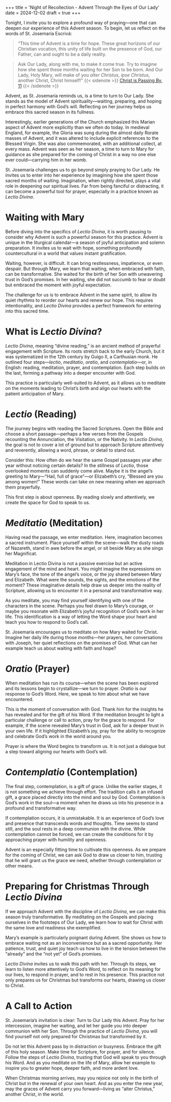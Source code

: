 +++
title = 'Night of Recollection - Advent Through the Eyes of Our Lady'
date = 2024-12-02
draft = true
+++

Tonight, I invite you to explore a profound way of praying—one that can deepen our experience of this Advent season. To begin, let us reflect on the words of St. Josemaría Escrivá:

> “This time of Advent is a time for hope. These great horizons of our Christian vocation, this unity of life built on the presence of God, our Father, can and ought to be a daily reality.


>Ask Our Lady, along with me, to make it come true. Try to imagine how she spent these months waiting for her Son to be born. And Our Lady, Holy Mary, will make of you *alter Christus*, *ipse Christus*, another Christ, Christ himself!” {{< sidenote >}} [Christ is Passing By, 11](https://escriva.org/en/es-cristo-que-pasa/11/) {{< /sidenote >}}

Advent, as St. Josemaría reminds us, is a time to turn to Our Lady. She stands as the model of Advent spirituality—waiting, preparing, and hoping in perfect harmony with God’s will. Reflecting on her journey helps us embrace this sacred season in its fullness.

Interestingly, earlier generations of the Church emphasized this Marian aspect of Advent more explicitly than we often do today. In medieval England, for example, the Gloria was sung during the almost daily Rorate masses of Advent, and it was altered to include explicit references to the Blessed Virgin. She was also commemorated, with an additional collect, at every mass. Advent was seen as her season, a time to turn to Mary for guidance as she prepared for the coming of Christ in a way no one else ever could—carrying him in her womb.

St. Josemaría challenges us to go beyond simply praying to Our Lady. He invites us to enter into her experience by imagining how she spent those sacred months of waiting. Imagination, when rightly directed, plays a vital role in deepening our spiritual lives. Far from being fanciful or distracting, it can become a powerful tool for prayer, especially in a practice known as *Lectio Divina*.

# Waiting with Mary

Before diving into the specifics of *Lectio Divina*, it is worth pausing to consider why Advent is such a powerful season for this practice. Advent is unique in the liturgical calendar—a season of joyful anticipation and solemn preparation. It invites us to wait with hope, something profoundly countercultural in a world that values instant gratification.

Waiting, however, is difficult. It can bring restlessness, impatience, or even despair. But through Mary, we learn that waiting, when embraced with faith, can be transformative. She waited for the birth of her Son with unwavering trust in God’s promises. In her waiting, she did not succumb to fear or doubt but embraced the moment with joyful expectation.

The challenge for us is to embrace Advent in the same spirit, to allow its quiet rhythms to reorder our hearts and renew our hope. This requires intentionality, and *Lectio Divina* provides a perfect framework for entering into this sacred time.

# What is *Lectio Divina*?

*Lectio Divina*, meaning “divine reading,” is an ancient method of prayerful engagement with Scripture. Its roots stretch back to the early Church, but it was systematized in the 12th century by Guigo II, a Carthusian monk. He outlined four steps—*lectio*, *meditatio*, *oratio*, and *contemplatio*—or, in English: reading, meditation, prayer, and contemplation. Each step builds on the last, forming a pathway into a deeper encounter with God.

This practice is particularly well-suited to Advent, as it allows us to meditate on the moments leading to Christ’s birth and align our hearts with the patient anticipation of Mary.

# *Lectio* (Reading)

The journey begins with reading the Sacred Scriptures. Open the Bible and choose a short passage—perhaps a few verses from the Gospels recounting the Annunciation, the Visitation, or the Nativity. In *Lectio Divina*, the goal is not to cover a lot of ground but to approach Scripture attentively and reverently, allowing a word, phrase, or detail to stand out.

Consider this: How often do we hear the same Gospel passages year after year without noticing certain details? In the stillness of *Lectio*, those overlooked moments can suddenly come alive. Maybe it is the angel’s greeting to Mary—“Hail, full of grace”—or Elizabeth’s cry, “Blessed are you among women!” These words can take on new meaning when we approach them prayerfully.

This first step is about openness. By reading slowly and attentively, we create the space for God to speak to us.

# *Meditatio* (Meditation)

Having read the passage, we enter meditation. Here, imagination becomes a sacred instrument. Place yourself within the scene—walk the dusty roads of Nazareth, stand in awe before the angel, or sit beside Mary as she sings her Magnificat.

Meditation in Lectio Divina is not a passive exercise but an active engagement of the mind and heart. You might imagine the expressions on Mary’s face, the tone of the angel’s voice, or the joy shared between Mary and Elizabeth. What were the sounds, the sights, and the emotions of the moment? These imaginative details help draw us deeper into the reality of Scripture, allowing us to encounter it in a personal and transformative way.

As you meditate, you may find yourself identifying with one of the characters in the scene. Perhaps you feel drawn to Mary’s courage, or maybe you resonate with Elizabeth’s joyful recognition of God’s work in her life. This identification is a way of letting the Word shape your heart and teach you how to respond to God’s call.

St. Josemaría encourages us to meditate on how Mary waited for Christ. Imagine her daily life during those months—her prayers, her conversations with Joseph, her quiet reflections on the promises of God. What can her example teach us about waiting with faith and hope?

# *Oratio* (Prayer)

When meditation has run its course—when the scene has been explored and its lessons begin to crystallize—we turn to prayer. *Oratio* is our response to God’s Word. Here, we speak to him about what we have encountered.

This is the moment of conversation with God. Thank him for the insights he has revealed and for the gift of his Word. If the meditation brought to light a particular challenge or call to action, pray for the grace to respond. For example, if the scene revealed Mary’s trust in God, ask for a deeper trust in your own life. If it highlighted Elizabeth’s joy, pray for the ability to recognize and celebrate God’s work in the world around you.

Prayer is where the Word begins to transform us. It is not just a dialogue but a step toward aligning our hearts with God’s will.

# *Contemplatio* (Contemplation)

The final step, contemplation, is a gift of grace. Unlike the earlier stages, it is not something we achieve through effort. The tradition calls it an infused gift, a grace placed directly into the mind and soul by God. Contemplation is God’s work in the soul—a moment when he draws us into his presence in a profound and transformative way.

If contemplation occurs, it is unmistakable. It is an experience of God’s love and presence that transcends words and thoughts. Time seems to stand still, and the soul rests in a deep communion with the divine. While contemplation cannot be forced, we can create the conditions for it by approaching prayer with humility and openness.

Advent is an especially fitting time to cultivate this openness. As we prepare for the coming of Christ, we can ask God to draw us closer to him, trusting that he will grant us the grace we need, whether through contemplation or other means.

# Preparing for Christmas Through *Lectio Divina*

If we approach Advent with the discipline of *Lectio Divina*, we can make this season truly transformative. By meditating on the Gospels and placing ourselves in the footsteps of Our Lady, we learn how to wait for Christ with the same love and readiness she exemplified.

Mary’s example is particularly poignant during Advent. She shows us how to embrace waiting not as an inconvenience but as a sacred opportunity. Her patience, trust, and quiet joy teach us how to live in the tension between the “already” and the “not yet” of God’s promises.

*Lectio Divina* invites us to walk this path with her. Through its steps, we learn to listen more attentively to God’s Word, to reflect on its meaning for our lives, to respond in prayer, and to rest in his presence. This practice not only prepares us for Christmas but transforms our hearts, drawing us closer to Christ.

# A Call to Action

St. Josemaría’s invitation is clear: Turn to Our Lady this Advent. Pray for her intercession, imagine her waiting, and let her guide you into deeper communion with her Son. Through the practice of *Lectio Divina*, you will find yourself not only prepared for Christmas but transformed by it.

Do not let this Advent pass by in distraction or busyness. Embrace the gift of this holy season. Make time for Scripture, for prayer, and for silence. Follow the steps of *Lectio Divina*, trusting that God will speak to you through his Word. And as you meditate on the life of Mary, allow her example to inspire you to greater hope, deeper faith, and more ardent love.

When Christmas morning arrives, may you rejoice not only in the birth of Christ but in the renewal of your own heart. And as you enter the new year, may the graces of Advent carry you forward—living as “alter Christus,” another Christ, in the world.